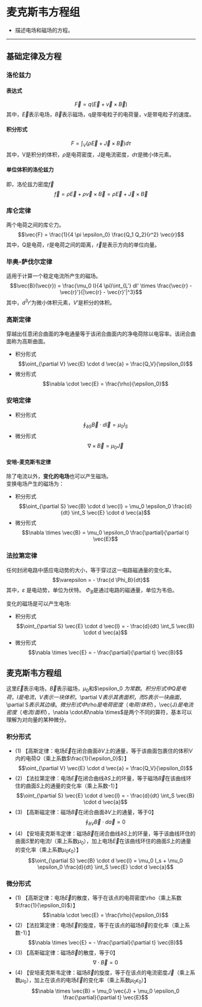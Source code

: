 # 麦克斯韦方程组

  * 描述电场和磁场的方程。

----

## 基础定律及方程

### 洛伦兹力
#### 表达式
$$\vec{F} = q (\vec{E} + \vec{v} \times \vec{B})$$
其中，$\vec{E}$表示电场，$\vec{B}$表示磁场，q是带电粒子的电荷量，v是带电粒子的速度。

#### 积分形式
$$F = \int_V (\rho \vec{E} + \vec{J} \times \vec{B}) d\tau$$
其中，V是积分的体积，$\rho$是电荷密度，J是电流密度，$d\tau$是微小体元素。

#### 单位体积的洛伦兹力
即，洛伦兹力密度$\vec{f}$
$$\vec{f} = \rho \vec{E} + \rho \vec{v} \times \vec{B} =  \rho \vec{E} + \vec{J} \times \vec{B}$$

### 库仑定律
两个电荷之间的库仑力。
$$\vec{F} = \frac{1}{4 \pi \epsilon_0} \frac{Q_1 Q_2}{r^2} \vec{r}$$
其中，Q是电荷，r是电荷之间的距离，$\vec{r}$是表示方向的单位向量。

### 毕奥-萨伐尔定律
适用于计算一个稳定电流所产生的磁场。
$$\vec{B}(\vec{r}) = \frac{\mu_0 I}{4 \pi}\int_{L'} dl' \times \frac{\vec{r} - \vec{r}'}{|\vec{r} - \vec{r}'|^3}$$
其中，$d^3 r'$为微小体积元素，$V'$是积分的体积。

### 高斯定律
穿越出任意闭合曲面的净电通量等于该闭合曲面内的净电荷除以电容率。该闭合曲面称为高斯曲面。  
  * 积分形式$$\oint_{\partial V} \vec{E} \cdot d \vec{a} = \frac{Q_V}{\epsilon_0}$$
  * 微分形式$$\nabla \cdot \vec{E} = \frac{\rho}{\epsilon_0}$$

### 安培定律
  * 积分形式$$\oint_{\partial S} \vec{B} \cdot d \vec{l} = \mu_0 I_S$$
  * 微分形式$$\nabla \times \vec{B} = \mu_0 \vec{J}$$

#### 安培-麦克斯韦定律
除了电流以外，**变化的电场**也可以产生磁场。  
变换电场产生的磁场为：  
  * 积分形式$$\oint_{\partial S} \vec{B} \cdot d \vec{l} = \mu_0 \epsilon_0 \frac{d}{dt} \int_S \vec{E} \cdot d \vec{a}$$
  * 微分形式$$\nabla \times \vec{B} = \mu_0 \epsilon_0 \frac{\partial}{\partial t} \vec{E}$$

### 法拉第定律
任何封闭电路中感应电动势的大小，等于穿过这一电路磁通量的变化率。
$$\varepsilon = - \frac{d \Phi_B}{dt}$$
其中，$\varepsilon$ 是电动势，单位为伏特。
$\Phi_B$是通过电路的磁通量，单位为韦伯。
  
变化的磁场是可以产生电场:
  * 积分形式$$\oint_{\partial S} \vec{E} \cdot d \vec{l} = - \frac{d}{dt} \int_S \vec{B} \cdot d \vec{a}$$
  * 微分形式$$\nabla \times \vec{E} = - \frac{\partial}{\partial t} \vec{B}$$


## 麦克斯韦方程组
这里$\vec{E}$表示电场，$\vec{B}$表示磁场，$\mu_0$和$\epsilon_0 $为常数。  
积分形式中Q是电荷，I是电流，V表示一块体积，$\partial V$表示其表面积，而S表示一块曲面，$\partial S$表示其边缘。  
微分形式中$\rho$是电荷密度（电荷/体积），$\vec{J}$是电流密度（电流/面积），$\nabla \cdot$和$\nabla \times$是两个不同的算符，基本可以理解为对向量的某种微分。

### 积分形式
  * (1) 【高斯定律：电场$\vec{E}$在闭合曲面$\partial V$上的通量，等于该曲面包裹住的体积$V$内的电荷$Q$（乘上系数$\frac{1}{\epsilon_0}$）】$$\oint_{\partial V} \vec{E} \cdot d \vec{a} = \frac{Q_V}{\epsilon_0}$$
  * (2) 【法拉第定律：电场$\vec{E}$在闭合曲线$\partial S$上的环量，等于磁场$\vec{B}$在该曲线环住的曲面$S$上的通量的变化率（乘上系数-1）】$$\oint_{\partial S} \vec{E} \cdot d \vec{l} = - \frac{d}{dt} \int_S \vec{B} \cdot d \vec{a}$$
  * (3) 【高斯磁定律：磁场$\vec{B}$在闭合曲面$\partial V$上的通量，等于0】$$\oint_{\partial V} \vec{B} \cdot d \vec{a} = 0$$
  * (4) 【安培麦克斯韦定律：磁场$\vec{B}$在闭合曲线$\partial S$上的环量，等于该曲线环住的曲面$S$里的电流$I$（乘上系数$\mu_0$），加上电场$\vec{E}$在该曲线环住的曲面$S$上的通量的变化率（乘上系数$\mu_0 \epsilon_0$）】$$\oint_{\partial S} \vec{B} \cdot d \vec{l} = \mu_0 I_s + \mu_0 \epsilon_0 \frac{d}{dt} \int_S \vec{E} \cdot d \vec{a}$$

### 微分形式
  * (1) 【高斯定律：电场$\vec{E}$的散度，等于在该点的电荷密度\rho（乘上系数$\frac{1}{\epsilon_0}$）】$$\nabla \cdot \vec{E} = \frac{\rho}{\epsilon_0}$$
  * (2) 【法拉第定律：电场$\vec{E}$的旋度，等于在该点的磁场$\vec{B}$的变化率（乘上系数-1）】$$\nabla \times \vec{E} = - \frac{\partial}{\partial t} \vec{B}$$
  * (3) 【高斯磁定律：磁场$\vec{B}$的散度，等于0】$$\nabla \cdot \vec{B} = 0$$
  * (4) 【安培麦克斯韦定律：磁场$\vec{B}$的旋度，等于在该点的电流密度$\vec{J}$（乘上系数$\mu_0$），加上在该点的电场$\vec{E}$的变化率（乘上系数$\mu_0 \epsilon_0$）】$$\nabla \times \vec{B} = \mu_0 \vec{J} + \mu_0 \epsilon_0 \frac{\partial}{\partial t} \vec{E}$$